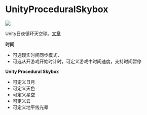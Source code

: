# UnityProceduralSkybox
  
![](https://github.com/llapuras/UnityProceduralSkybox/blob/master/sample.gif)

Unity日夜循环天空球。[文章](https://zhuanlan.zhihu.com/p/197107007)

**时间**
- 可选现实时间同步模式，
- 可选从开游戏开始时计时，可定义游戏中时间速度，支持时间暂停

**Unity Procedural Skybox**
- 可定义日月
- 可定义天色
- 可定义星空
- 可定义云
- 可定义地平线光晕
